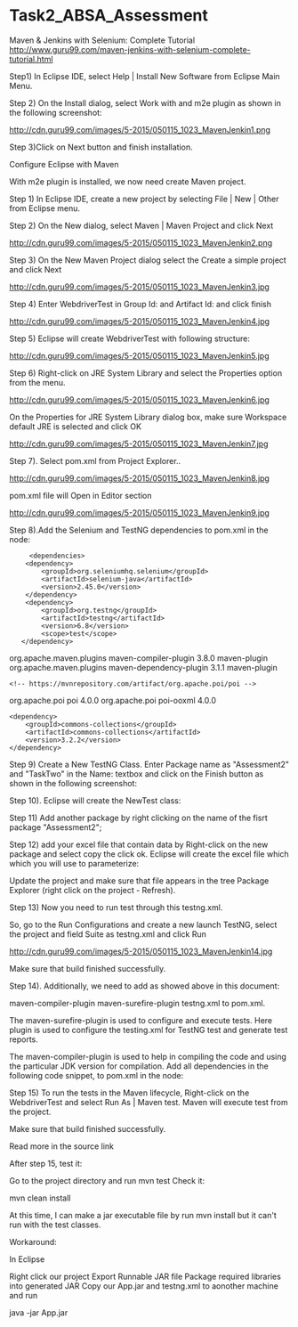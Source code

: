 # Task2_ABSA_Assessment
Maven & Jenkins with Selenium: Complete Tutorial
http://www.guru99.com/maven-jenkins-with-selenium-complete-tutorial.html

Step1) In Eclipse IDE, select Help | Install New Software from Eclipse Main Menu.

Step 2) On the Install dialog, select Work with and m2e plugin as shown in the following screenshot:

http://cdn.guru99.com/images/5-2015/050115_1023_MavenJenkin1.png

Step 3)Click on Next button and finish installation.

Configure Eclipse with Maven

With m2e plugin is installed, we now need create Maven project.

Step 1) In Eclipse IDE, create a new project by selecting File | New | Other from Eclipse menu.

Step 2) On the New dialog, select Maven | Maven Project and click Next

http://cdn.guru99.com/images/5-2015/050115_1023_MavenJenkin2.png

Step 3) On the New Maven Project dialog select the Create a simple project and click Next

http://cdn.guru99.com/images/5-2015/050115_1023_MavenJenkin3.jpg

Step 4) Enter WebdriverTest in Group Id: and Artifact Id: and click finish

http://cdn.guru99.com/images/5-2015/050115_1023_MavenJenkin4.jpg

Step 5) Eclipse will create WebdriverTest with following structure:

http://cdn.guru99.com/images/5-2015/050115_1023_MavenJenkin5.jpg

Step 6) Right-click on JRE System Library and select the Properties option from the menu.

http://cdn.guru99.com/images/5-2015/050115_1023_MavenJenkin6.jpg

On the Properties for JRE System Library dialog box, make sure Workspace default JRE is selected and click OK

http://cdn.guru99.com/images/5-2015/050115_1023_MavenJenkin7.jpg

Step 7). Select pom.xml from Project Explorer..

http://cdn.guru99.com/images/5-2015/050115_1023_MavenJenkin8.jpg

pom.xml file will Open in Editor section

http://cdn.guru99.com/images/5-2015/050115_1023_MavenJenkin9.jpg

Step 8).Add the Selenium and TestNG dependencies to pom.xml in the node:

         <dependencies>           
        <dependency>              
            <groupId>org.seleniumhq.selenium</groupId>                              
            <artifactId>selenium-java</artifactId>                              
            <version>2.45.0</version>                               
        </dependency>             
        <dependency>              
            <groupId>org.testng</groupId>                               
            <artifactId>testng</artifactId>                             
            <version>6.8</version>                              
            <scope>test</scope>                                     
       </dependency> 

<dependency>
  		<groupId>org.apache.maven.plugins</groupId>
  		<artifactId>maven-compiler-plugin</artifactId>
  		<version>3.8.0</version>
  		<type>maven-plugin</type>
  	</dependency>
  	<dependency>
  		<groupId>org.apache.maven.plugins</groupId>
  		<artifactId>maven-dependency-plugin</artifactId>
  		<version>3.1.1</version>
  		<type>maven-plugin</type>
  	</dependency>
  	
  	<!-- https://mvnrepository.com/artifact/org.apache.poi/poi -->
<dependency>
    <groupId>org.apache.poi</groupId>
    <artifactId>poi</artifactId>
    <version>4.0.0</version>
</dependency>
  	<!-- https://mvnrepository.com/artifact/org.apache.poi/poi-ooxml -->
<dependency>
    <groupId>org.apache.poi</groupId>
    <artifactId>poi-ooxml</artifactId>
    <version>4.0.0</version>
</dependency>


  	<dependency>
  		<groupId>commons-collections</groupId>
  		<artifactId>commons-collections</artifactId>
  		<version>3.2.2</version>
  	</dependency>
  </dependencies>  
           

Step 9) Create a New TestNG Class. Enter Package name as "Assessment2" and "TaskTwo" in the Name: textbox and click on the Finish button as shown in the following screenshot:

Step 10). Eclipse will create the NewTest class:

Step 11) Add another package by right clicking on the name of the fisrt package "Assessment2";

Step 12) add your excel file that contain data by Right-click on the new package and select copy the click ok. Eclipse will create the excel file which which you will use to parameterize:


Update the project and make sure that file appears in the tree Package Explorer (right click on the project - Refresh).

Step 13) Now you need to run test through this testng.xml.

So, go to the Run Configurations and create a new launch TestNG, select the project and field Suite as testng.xml and click Run

http://cdn.guru99.com/images/5-2015/050115_1023_MavenJenkin14.jpg

Make sure that build finished successfully.

Step 14). Additionally, we need to add as showed above in this document:

maven-compiler-plugin
maven-surefire-plugin
testng.xml
to pom.xml.

The maven-surefire-plugin is used to configure and execute tests. Here plugin is used to configure the testing.xml for TestNG test and generate test reports.

The maven-compiler-plugin is used to help in compiling the code and using the particular JDK version for compilation. Add all dependencies in the following code snippet, to pom.xml in the node:

Step 15) To run the tests in the Maven lifecycle, Right-click on the WebdriverTest and select Run As | Maven test. Maven will execute test from the project.

Make sure that build finished successfully.

Read more in the source link

After step 15, test it:

Go to the project directory and run mvn test
Check it:

mvn clean install

At this time, I can make a jar executable file by run mvn install but it can't run with the test classes.

Workaround:

In Eclipse

Right click our project
Export
Runnable JAR file
Package required libraries into generated JAR
Copy our App.jar and testng.xml to aonother machine and run

java -jar App.jar
